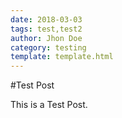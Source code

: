 ```yaml
---
date: 2018-03-03
tags: test,test2
author: Jhon Doe
category: testing
template: template.html
---
```

#Test Post

This is a Test Post.